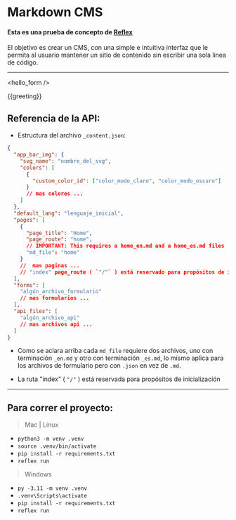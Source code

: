 # Markdown CMS

#### Esta es una prueba de concepto de [Reflex](https://reflex.dev/)

El objetivo es crear un CMS, con una simple e intuitiva interfaz que le permita al usuario mantener un sitio de contenido sin escribir una sola linea de código.

---

<hello_form />

{{greeting}}

## Referencia de la API:

- Estructura del archivo `_content.json`:

```json
{
  "app_bar_img": {
    "svg_name": "nombre_del_svg",
    "colors": [
      {
        "custom_color_id": ["color_modo_claro", "color_modo_oscuro"]
      }
      // mas colores ...
    ]
  },
  "default_lang": "lenguaje_inicial",
  "pages": [
    {
      "page_title": "Home",
      "page_route": "home",
      // IMPORTANT: This requires a home_en.md and a home_es.md files
      "md_file": "home"
    }
    //  mas paginas ...
    // "index" page_route ( `"/"` ) está reservado para propósitos de inicialización
  ],
  "forms": [
    "algún_archivo_formulario"
    // mas formularios ...
  ],
  "api_files": [
    "algún_archivo_api"
    // mas archivos api ...
  ]
}
```

- Como se aclara arriba cada `md_file` requiere dos archivos,
  uno con terminación `_en.md` y otro con terminación `_es.md`,
  lo mismo aplica para los archivos de formulario pero con `.json` en vez de `.md`.

- La ruta "index" ( `"/"` ) está reservada para propósitos de inicialización

---

## Para correr el proyecto:

> Mac | Linux

- `python3 -m venv .venv`
- `source .venv/bin/activate`
- `pip install -r requirements.txt`
- `reflex run`

> Windows

- `py -3.11 -m venv .venv`
- `.venv\Scripts\activate`
- `pip install -r requirements.txt`
- `reflex run`
